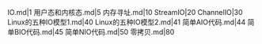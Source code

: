 IO.md|1
用户态和内核态.md|5
内存寻址.md|10
StreamIO|20
ChannelIO|30
Linux的五种IO模型1.md|40
Linux的五种IO模型2.md|41
简单AIO代码.md|44
简单BIO代码.md|45
简单NIO代码.md|50
零拷贝.md|80

